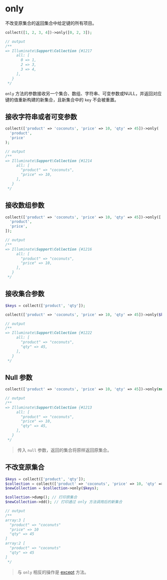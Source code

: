 # only

不改变原集合的返回集合中给定键的所有项目。

```php
collect([1, 2, 3, 4])->only([0, 2, 3]);

// output
/**
=> Illuminate\Support\Collection {#1217
     all: [
       0 => 1,
       2 => 3,
       3 => 4,
     ],
   }
 */
```

`only` 方法的参数接收另一个集合、数组、字符串、可变参数或NULL，并返回对应键的值重新构建的新集合，且新集合中的 `key` 不会被重置。

## 接收字符串或者可变参数

```php
collect(['product' => 'coconuts', 'price' => 10, 'qty' => 45])->only(
  'product',
  'price'
);

// output
/**
=> Illuminate\Support\Collection {#1214
     all: [
       "product" => "coconuts",
       "price" => 10,
     ],
   } 
 */
```
  
## 接收数组参数
```php
collect(['product' => 'coconuts', 'price' => 10, 'qty' => 45])->only([
  'product',
  'price',
]);

// output
/**
=> Illuminate\Support\Collection {#1216
     all: [
       "product" => "coconuts",
       "price" => 10,
     ],
   }
 */
```

## 接收集合参数

```php
$keys = collect(['product', 'qty']);

collect(['product' => 'coconuts', 'price' => 10, 'qty' => 45])->only($keys);

// output
/**
=> Illuminate\Support\Collection {#1222
     all: [
       "product" => "coconuts",
       "qty" => 45,
     ],
   }
 */
```

## Null 参数

```php
collect(['product' => 'coconuts', 'price' => 10, 'qty' => 45])->only(null);

// output
/**
=> Illuminate\Support\Collection {#1213
     all: [
       "product" => "coconuts",
       "price" => 10,
       "qty" => 45,
     ],
   }
 */
```
> 传入 `null` 参数，返回的集合将原样返回原集合。

## 不改变原集合

```php
$keys = collect(['product', 'qty']);
$collection = collect(['product' => 'coconuts', 'price' => 10, 'qty' => 45]);
$newCollection = $collection->only($keys);

$collection->dump(); // 打印原集合
$newCollection->dd(); // 打印通过 only 方法调用后的新集合

// output
/**
array:3 [
  "product" => "coconuts"
  "price" => 10
  "qty" => 45
]
array:2 [
  "product" => "coconuts"
  "qty" => 45
]
 */
```

> 与 `only` 相反的操作是 [except](./except.md) 方法。
